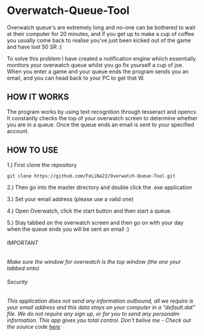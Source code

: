 # Overwatch-Queue-Tool

Overwatch queue's are extremely long and no-one can be bothered to wait at their computer for 20 minutes, and if you get up to make a cup of coffee you usually come back to realise you've just been kicked out of the game and have lost 50 SR :(

To solve this problem I have created a notification engine whiich essentially monitors your overwatch queue whilst you go fix yourself a cup of joe.
When you enter a game and your queue ends the program sends you an email, and you can head back to your PC to get that W. 

## HOW IT WORKS

The program works by using text recognition through tesseract and opencv.
It constantly checks the top of your overwatch screen to determine whether you are in a queue.
Once the queue ends an email is sent to your specified account.  

## HOW TO USE

1.) First clone the repository
        
    git clone https://github.com/FeLiNa22/Overwatch-Queue-Tool.git

2.) Then go into the master directory and double click the .exe application

3.) Set your email address (please use a valid one)

4.) Open Overwatch, click the start button and then start a queue.

5.) Stay tabbed on the overwatch screen and then go on with your day
    when the queue ends you will be sent an email :)

###### IMPORTANT
*Make sure the window for overwatch is the top window (the one your tabbed onto)*

###### Security
*This application does not send any information outbound, all we require is your email address and this data stays on your computer in a "default.dat" file. We do not require any sign up, or for you to send any personalm information. This app gives you total control. Don't belive me - Check out the source code [here](htt)*
